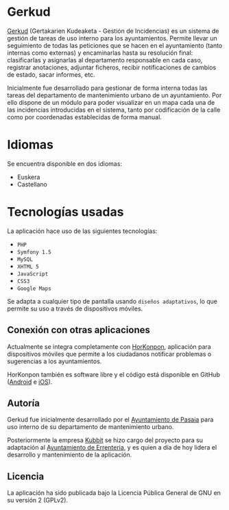 # Gerkud
[Gerkud][1] (Gertakarien Kudeaketa - Gestión de Incidencias) es un sistema de gestión de tareas de uso interno para los ayuntamientos. Permite llevar un seguimiento de todas las peticiones que se hacen en el ayuntamiento (tanto internas como externas) y encaminarlas hasta su resolución final: clasificarlas y asignarlas al departamento responsable en cada caso, registrar anotaciones, adjuntar ficheros, recibir notificaciones de cambios de estado, sacar informes, etc.

Inicialmente fue desarrollado para gestionar de forma interna todas las tareas  del departamento de mantenimiento urbano de un ayuntamiento. Por ello dispone de un módulo para poder visualizar en un mapa cada una de las incidencias introducidas en el sistema, tanto por codificación de la calle como por coordenadas establecidas de forma manual.

# Idiomas
Se encuentra disponible en dos idiomas:
- Euskera
- Castellano

# Tecnologías usadas
La aplicación hace uso de las siguientes tecnologías:
- `PHP`
- `Symfony 1.5`
- `MySQL`
- `XHTML 5`
- `JavaScript`
- `CSS3`
- `Google Maps`

Se adapta a cualquier tipo de pantalla usando `diseños adaptativos`, lo que permite su uso a través de dispositivos móviles.

## Conexión con otras aplicaciones
Actualmente se integra completamente con [HorKonpon][2], aplicación para dispositivos móviles que permite a los ciudadanos notificar problemas o sugerencias a los ayuntamientos.

HorKonpon también es software libre y el código está disponible en GitHub ([Android][3] e [iOS][4]).

## Autoría
Gerkud fue inicialmente desarrollado por el [Ayuntamiento de Pasaia][5] para uso interno de su departamento de mantenimiento urbano.

Posteriormente la empresa [Kubbit][6] se hizo cargo del proyecto para su adaptación al [Ayuntamiento de Errenteria][7], y es quien a día de hoy lidera el desarrollo y mantenimiento de la aplicación.


## Licencia
La aplicación ha sido publicada bajo la Licencia Pública General de GNU en su versión 2 (GPLv2).

[1]: https://gerkud.kubbit.com
[2]: https://horkonpon.com
[3]: https://github.com/kubbit/horkonpon.android
[4]: https://github.com/kubbit/horkonpon.ios
[5]: https://www.pasaia.eus
[6]: https://kubbit.com
[7]: https://www.errenteria.eus
